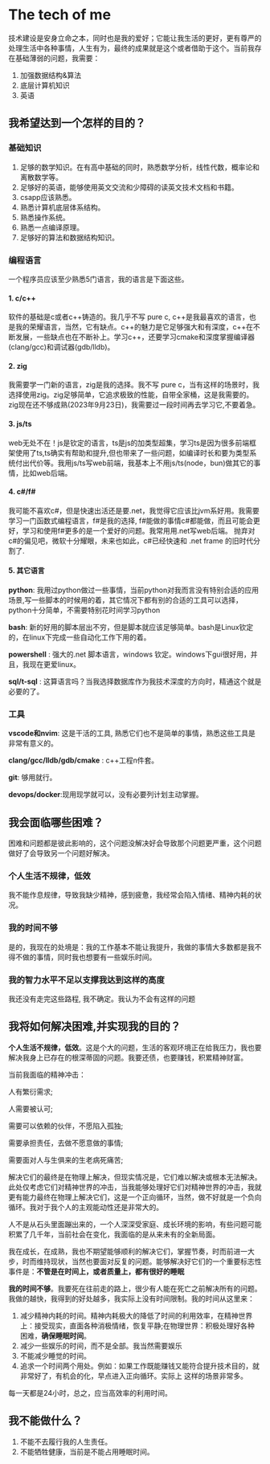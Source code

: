 # The tech of me


技术建设是安身立命之本，同时也是我的爱好；它能让我生活的更好，更有尊严的处理生活中各种事情，人生有为，最终的成果就是这个或者借助于这个。当前我存在基础薄弱的问题，我需要：
1. 加强数据结构&算法
2. 底层计算机知识
3. 英语


## 我希望达到一个怎样的目的？

### 基础知识

1. 足够的数学知识。在有高中基础的同时，熟悉数学分析，线性代数，概率论和离散数学等。
2. 足够好的英语，能够使用英文交流和少障碍的读英文技术文档和书籍。
3. csapp应该熟悉。
4. 熟悉计算机底层体系结构。
5. 熟悉操作系统。
5. 熟悉一点编译原理。
6. 足够好的算法和数据结构知识。

### 编程语言

一个程序员应该至少熟悉5门语言，我的语言是下面这些。

#### 1. c/c++

软件的基础是c或者c++铸造的。我几乎不写 pure c, c++是我最喜欢的语言，也是我的荣耀语言，当然，它有缺点。c++的魅力是它足够强大和有深度，c++在不断发展，一些缺点也在不断补上。学习c++，还要学习cmake和深度掌握编译器(clang/gcc)和调试器(gdb/lldb)。

#### 2. zig

我需要学一门新的语言，zig是我的选择。我不写 pure c，当有这样的场景时，我选择使用zig。zig足够简单，它追求极致的性能，自带全家桶，这是我需要的。zig现在还不够成熟(2023年9月23日)，我需要过一段时间再去学习它,不要着急。

#### 3. js/ts

web无处不在！js是钦定的语言，ts是js的加类型超集，学习ts是因为很多前端框架使用了ts,ts确实有帮助和提升,但也带来了一些问题，如编译时长和要为类型系统付出代价等。我用js/ts写web前端，我基本上不用js/ts(node，bun)做其它的事情，比如web后端。

#### 4. c#/f#

我可能不喜欢c#，但是快速出活还是要.net，我觉得它应该比jvm系好用。我需要学习一门函数式编程语言，f#是我的选择, f#能做的事情c#都能做，而且可能会更好，学习和使用f#更多的是一个爱好的问题。我常用用.net写web后端。
抛弃对c#的偏见吧，微软十分耀眼，未来也如此，c#已经快速和 .net frame 的旧时代分割了.

#### 5. 其它语言

**python**: 我用过python做过一些事情，当前python对我而言没有特别合适的应用场景,写一些脚本的时候用的着，其它情况下都有别的合适的工具可以选择，python十分简单，不需要特别花时间学习python

**bash**: 新的好用的脚本层出不穷，但是脚本就应该足够简单。bash是Linux钦定的，在linux下完成一些自动化工作下用的着。

**powershell** : 强大的.net 脚本语言，windows 钦定。windows下gui很好用，并且，我现在更爱linux。

**sql/t-sql** : 这算语言吗？当我选择数据库作为我技术深度的方向时，精通这个就是必要的了。

### 工具

**vscode和nvim**: 这是干活的工具, 熟悉它们也不是简单的事情，熟悉这些工具是非常有意义的。

**clang/gcc/lldb/gdb/cmake** : c++工程n件套。

**git**: 够用就行。

**devops/docker**:现用现学就可以，没有必要列计划主动掌握。


## 我会面临哪些困难？

困难和问题都是彼此影响的，这个问题没解决好会导致那个问题更严重，这个问题做好了会导致另一个问题好解决。

### 个人生活不规律，低效

我不能作息规律，导致我缺少精神，感到疲惫，我经常会陷入情绪、精神内耗的状况。

### 我的时间不够

是的，我现在的处境是：我的工作基本不能让我提升，我做的事情大多数都是我不得不做的事情，同时我也想要有一些娱乐时间。

### 我的智力水平不足以支撑我达到这样的高度

我还没有走完这些路程, 我不确定。我认为不会有这样的问题

## 我将如何解决困难,并实现我的目的？

 **个人生活不规律，低效**。这是个大的问题，生活的客观环境正在给我压力，我也要解决我身上已存在的根深蒂固的问题。我要还债，也要赚钱，积累精神财富。

当前我面临的精神冲击：

人有繁衍需求;

人需要被认可;

需要可以依赖的伙伴，不愿陷入孤独;

需要承担责任，去做不愿意做的事情;

需要面对人与生俱来的生老病死痛苦;

解决它们的最终是在物理上解决，但现实情况是，它们难以解决或根本无法解决。此处仅考虑它们对精神世界的冲击，当我能够处理好它们对精神世界的冲击，我就更有能力最终在物理上解决它们，这是一个正向循环，当然，做不好就是一个负向循环。我对于我个人的主观能动性还是非常大的。

人不是从石头里面蹦出来的，一个人深深受家庭、成长环境的影响，有些问题可能积累了几千年，当前社会在变化，我面临的是从来未有的全新局面。

我在成长，在成熟，我也不期望能够顺利的解决它们，掌握节奏，时而前进一大步，时而维持现状，当然也要面对反复的问题。能够解决好它们的一个重要标志性事件是：**不管是在时间上，或者质量上，都有很好的睡眠**


**我的时间不够**。我要死在往前走的路上，很少有人能在死亡之前解决所有的问题。我做的越快，我得到的好处越多，我实际上没有时间限制。我的时间从这里来：

1. 减少精神内耗的时间。精神内耗极大的降低了时间的利用效率，在精神世界上：接受现实，直面各种消极情绪，恢复平静;在物理世界：积极处理好各种困难，**确保睡眠时间**。
2. 减少一些娱乐的时间，而不是全部。我当然需要娱乐
3. 不能减少睡觉的时间。
4. 追求一个时间两个用处。例如：如果工作既能赚钱又能符合提升技术目的，就非常好了，有机会的化，早点进入正向循环。实际上 这样的场景非常多。

每一天都是24小时，总之，应当高效率的利用时间。

## 我不能做什么？

1. 不能不去履行我的人生责任。
2. 不能牺牲健康，当前是不能占用睡眠时间。